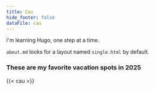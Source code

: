 ```yaml
---
title: Cau
hide_footer: false
dataFile: cau
---
```


I'm learning Hugo, one step at a time.

`about.md` looks for a layout named `single.html` by default. 

### These are my favorite vacation spots in 2025

{{< cau >}}